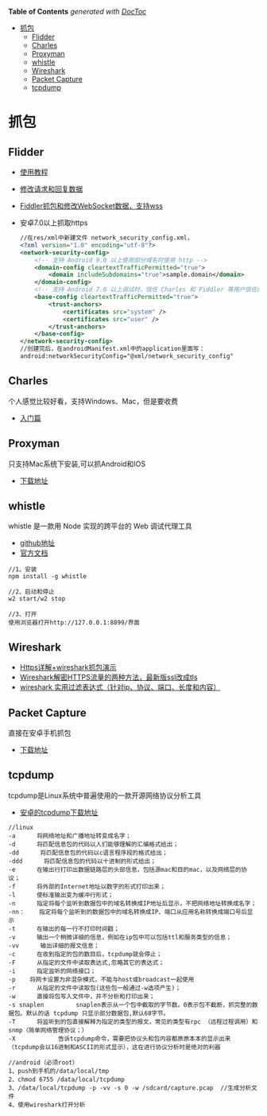 <!-- START doctoc generated TOC please keep comment here to allow auto update -->
<!-- DON'T EDIT THIS SECTION, INSTEAD RE-RUN doctoc TO UPDATE -->
**Table of Contents**  *generated with [DocToc](https://github.com/thlorenz/doctoc)*

- [抓包](#%E6%8A%93%E5%8C%85)
  - [Flidder](#flidder)
  - [Charles](#charles)
  - [Proxyman](#proxyman)
  - [whistle](#whistle)
  - [Wireshark](#wireshark)
  - [Packet Capture](#packet-capture)
  - [tcpdump](#tcpdump)

<!-- END doctoc generated TOC please keep comment here to allow auto update -->

# 抓包

## Flidder

+ [使用教程](https://www.oschina.net/p/fiddler?hmsr=aladdin1e1)

+ [修改请求和回复数据](https://www.cnblogs.com/kristin/p/8445055.html)

+ [Fiddler抓包和修改WebSocket数据，支持wss](https://blog.csdn.net/weixin_30947043/article/details/97329308)

+ 安卓7.0以上抓取https

  ```xml
  //在res/xml中新建文件 network_security_config.xml，
  <?xml version="1.0" encoding="utf-8"?>
  <network-security-config>
      <!-- 支持 Android 9.0 以上使用部分域名时使用 http -->
      <domain-config cleartextTrafficPermitted="true">
          <domain includeSubdomains="true">sample.domain</domain>
      </domain-config>
      <!-- 支持 Android 7.0 以上调试时，信任 Charles 和 Fiddler 等用户信任的证书 -->
      <base-config cleartextTrafficPermitted="true">
          <trust-anchors>
              <certificates src="system" />
              <certificates src="user" />
          </trust-anchors>
      </base-config>
  </network-security-config>
  //创建完后，在androidManifest.xml中的application里面写：
  android:networkSecurityConfig="@xml/network_security_config"
  ```

## Charles

个人感觉比较好看，支持Windows、Mac，但是要收费

+ [入门篇](https://www.52pojie.cn/thread-1468565-1-1.html)

## Proxyman
只支持Mac系统下安装,可以抓Android和IOS
+ [下载地址](https://proxyman.io/)

## whistle

whistle 是一款用 Node 实现的跨平台的 Web 调试代理工具

+ [github地址](https://github.com/avwo/whistle)
+ [官方文档](http://wproxy.org/whistle/)

```
//1、安装
npm install -g whistle

//2、启动和停止
w2 start/w2 stop

//3、打开
使用浏览器打开http://127.0.0.1:8899/界面
```

## Wireshark

+ [Https详解+wireshark抓包演示](https://www.jianshu.com/p/a3a25c6627ee)
+ [Wireshark解密HTTPS流量的两种方法，最新版ssl改成tls](https://www.cnblogs.com/yurang/p/11505741.html)
+ [wireshark 实用过滤表达式（针对ip、协议、端口、长度和内容）](https://www.cnblogs.com/softidea/p/10446388.html)

## Packet Capture

直接在安卓手机抓包

+ [下载地址](https://apkpure.com/cn/packet-capture/app.greyshirts.sslcapture)

## tcpdump

tcpdump是Linux系统中普遍使用的一款开源网络协议分析工具

+ [安卓的tcpdump下载地址](https://www.androidtcpdump.com/android-tcpdump/downloads)

```
//linux
-a 　　　将网络地址和广播地址转变成名字；
-d 　　　将匹配信息包的代码以人们能够理解的汇编格式给出；
-dd 　　　将匹配信息包的代码以c语言程序段的格式给出；
-ddd 　　　将匹配信息包的代码以十进制的形式给出；
-e 　　　在输出行打印出数据链路层的头部信息，包括源mac和目的mac，以及网络层的协议；
-f 　　　将外部的Internet地址以数字的形式打印出来；
-l 　　　使标准输出变为缓冲行形式；
-n 　　　指定将每个监听到数据包中的域名转换成IP地址后显示，不把网络地址转换成名字；
-nn：    指定将每个监听到的数据包中的域名转换成IP、端口从应用名称转换成端口号后显示
-t 　　　在输出的每一行不打印时间戳；
-v 　　　输出一个稍微详细的信息，例如在ip包中可以包括ttl和服务类型的信息；
-vv 　　　输出详细的报文信息；
-c 　　　在收到指定的包的数目后，tcpdump就会停止；
-F 　　　从指定的文件中读取表达式,忽略其它的表达式；
-i 　　　指定监听的网络接口；
-p    将网卡设置为非混杂模式，不能与host或broadcast一起使用
-r 　　　从指定的文件中读取包(这些包一般通过-w选项产生)；
-w 　　　直接将包写入文件中，并不分析和打印出来；
-s snaplen         snaplen表示从一个包中截取的字节数。0表示包不截断，抓完整的数据包。默认的话 tcpdump 只显示部分数据包,默认68字节。
-T 　　　将监听到的包直接解释为指定的类型的报文，常见的类型有rpc （远程过程调用）和snmp（简单网络管理协议；）
-X            告诉tcpdump命令，需要把协议头和包内容都原原本本的显示出来（tcpdump会以16进制和ASCII的形式显示），这在进行协议分析时是绝对的利器

//android（必须root）
1、push到手机的/data/local/tmp
2、chmod 6755 /data/local/tcpdump
3、/data/local/tcpdump -p -vv -s 0 -w /sdcard/capture.pcap  //生成分析文件
4、使用wireshark打开分析
```

